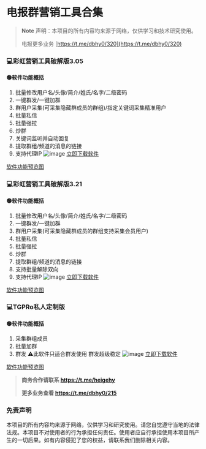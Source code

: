 # 电报群营销工具合集
> **Note**
> 声明：本项目的所有内容均来源于网络，仅供学习和技术研究使用。
> 
> 电报更多业务
> [https://t.me/dbhy0/320](https://t.me/dbhy0/320)

### 💻彩虹营销工具破解版3.05
**🟢软件功能概括**
1. 批量修改用户名/头像/简介/姓氏/名字/二级密码
2. 一键群发/一键加群
3. 群用户采集(可采集隐藏群成员的群组)/指定关键词采集精准用户
4. 批量私信
5. 批量强拉
6. 炒群
7. 关键词监听并自动回复
8. 提取群组/频道的消息的链接
9. 支持代理IP
![image](https://github.com/user-attachments/assets/a630d6ef-fdfd-4601-95c3-635966572bb1)
[立即下载软件](https://t.me/dbhy0/321)

[软件功能预览图](https://t.me/yingxiaogongju/3)

### 💻彩虹营销工具破解版3.21
**🟢软件功能概括**
1. 批量修改用户名/头像/简介/姓氏/名字/二级密码
2. 一键群发/一键加群
3. 群用户采集(可采集隐藏群成员的群组支持采集会员用户)
4. 批量私信
5. 批量强拉
6. 炒群
7. 提取群组/频道的消息的链接
8. 支持批量解除双向
9. 支持代理IP
![image](https://github.com/user-attachments/assets/117fbc6f-6289-4f24-86c8-68c969ecb061)
[立即下载软件](https://t.me/dbhy0/322)

[软件功能预览图](https://t.me/yingxiaogongju/13)

### 💻TGPRo私人定制版
**🟢软件功能概括**
1. 采集群组成员
2. 批量加群
3. 群发
⚠️此软件只适合群发使用 群发超级稳定
![image](https://github.com/user-attachments/assets/8b7150b7-a8b8-47de-994e-e1427fdd99b2)
[立即下载软件](https://t.me/dbhy0/324)

[软件功能预览图](https://t.me/yingxiaogongju/39)

> **商务合作请联系 https://t.me/heigehy**
> 
> **更多业务查看 https://t.me/dbhy0/215**
### 免责声明

本项目的所有内容均来源于网络，仅供学习和研究使用。请您自觉遵守当地的法律法规。本项目不对使用者的行为承担任何责任。使用者应自行承担使用本项目所产生的一切后果。如有内容侵犯了您的权益，请联系我们删除相关内容。
